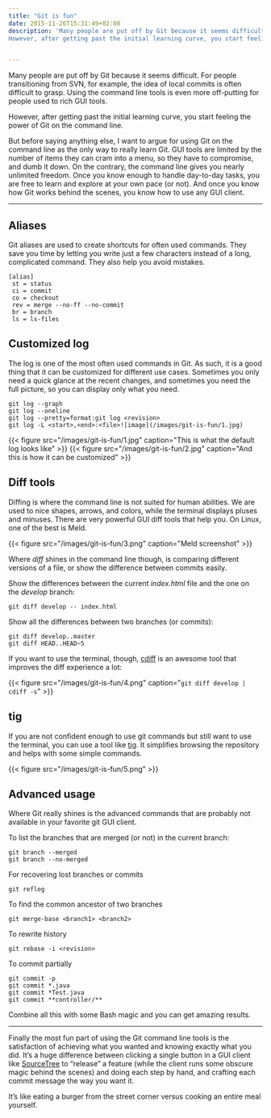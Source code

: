 ```yaml
---
title: "Git is fun"
date: 2015-11-26T15:31:49+02:00
description: 'Many people are put off by Git because it seems difficult. For people transitioning from SVN, for example, the idea of local commits is often difficult to grasp. Using the command line tools is even more off-putting for people used to rich GUI tools.
However, after getting past the initial learning curve, you start feeling the power of Git on the command line.'


---
```


Many people are put off by Git because it seems difficult. For people transitioning from SVN, for example, the idea of local commits is often difficult to grasp. Using the command line tools is even more off-putting for people used to rich GUI tools.

However, after getting past the initial learning curve, you start feeling the power of Git on the command line.

But before saying anything else, I want to argue for using Git on the command line as the only way to really learn Git. GUI tools are limited by the number of items they can cram into a menu, so they have to compromise, and dumb it down. On the contrary, the command line gives you nearly unlimited freedom. Once you know enough to handle day-to-day tasks, you are free to learn and explore at your own pace (or not). And once you know how Git works behind the scenes, you know how to use any GUI client.

----

## Aliases

Git aliases are used to create shortcuts for often used commands. They save you time by letting you write just a few characters instead of a long, complicated command. They also help you avoid mistakes.

```git
[alias]  
 st = status  
 ci = commit  
 co = checkout  
 rev = merge --no-ff --no-commit  
 br = branch  
 ls = ls-files
```

## Customized log

The log is one of the most often used commands in Git. As such, it is a good thing that it can be customized for different use cases. Sometimes you only need a quick glance at the recent changes, and sometimes you need the full picture, so you can display only what you need.

```git
git log --graph  
git log --oneline  
git log --pretty=format:git log <revision>  
git log -L <start>,<end>:<file>![image](/images/git-is-fun/1.jpg)
```

{{< figure src="/images/git-is-fun/1.jpg" caption="This is what the default log looks like" >}}
{{< figure src="/images/git-is-fun/2.jpg" caption="And this is how it can be customized" >}}

## Diff tools

Diffing is where the command line is not suited for human abilities. We are used to nice shapes, arrows, and colors, while the terminal displays pluses and minuses. There are very powerful GUI diff tools that help you. On Linux, one of the best is Meld.

{{< figure src="/images/git-is-fun/3.png" caption="Meld screenshot" >}}

Where *diff* shines in the command line though, is comparing different versions of a file, or show the difference between commits easily.

Show the differences between the current *index.html* file and the one on the *develop* branch:

```git
git diff develop -- index.html
```

Show all the differences between two branches (or commits):

```git
git diff develop..master
git diff HEAD..HEAD~5
```

If you want to use the terminal, though, [cdiff](https://github.com/ymattw/cdiff) is an awesome tool that improves the diff experience a lot:

{{< figure src="/images/git-is-fun/4.png" caption="`git diff develop | cdiff -s`" >}}

## tig

If you are not confident enough to use git commands but still want to use the terminal, you can use a tool like [tig](http://jonas.nitro.dk/tig/). It simplifies browsing the repository and helps with some simple commands.

{{< figure src="/images/git-is-fun/5.png" >}}

## Advanced usage

Where Git really shines is the advanced commands that are probably not available in your favorite git GUI client.

To list the branches that are merged (or not) in the current branch:

```git
git branch --merged  
git branch --no-merged
```

For recovering lost branches or commits

```git
git reflog
```

To find the common ancestor of two branches

```git
git merge-base <branch1> <branch2>
```

To rewrite history

```git
git rebase -i <revision>
```

To commit partially

```git
git commit -p  
git commit *.java  
git commit *Test.java  
git commit **controller/**
```

Combine all this with some Bash magic and you can get amazing results.

---

Finally the most fun part of using the Git command line tools is the satisfaction of achieving what you wanted and knowing exactly what you did. It’s a huge difference between clicking a single button in a GUI client like [SourceTree](https://www.sourcetreeapp.com/) to “release” a feature (while the client runs some obscure magic behind the scenes) and doing each step by hand, and crafting each commit message the way you want it.

It’s like eating a burger from the street corner versus cooking an entire meal yourself.
